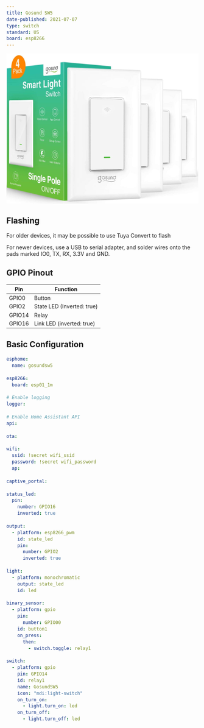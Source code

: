 ```yaml
---
title: Gosund SW5
date-published: 2021-07-07
type: switch
standard: US
board: esp8266
---
```


![Product Image](gosund_SW5.jpg "Product Image")

## Flashing

For older devices, it may be possible to use Tuya Convert to flash

For newer devices, use a USB to serial adapter, and solder wires onto the pads marked IO0, TX, RX, 3.3V and GND.

## GPIO Pinout

| Pin    | Function                   |
| ------ | -------------------------- |
| GPIO0  | Button                     |
| GPIO2  | State LED (Inverted: true) |
| GPIO14 | Relay                      |
| GPIO16 | Link LED (inverted: true)  |

## Basic Configuration

```yaml
esphome:
  name: gosundsw5

esp8266:
  board: esp01_1m

# Enable logging
logger:

# Enable Home Assistant API
api:

ota:

wifi:
  ssid: !secret wifi_ssid
  password: !secret wifi_password
  ap:

captive_portal:

status_led:
  pin:
    number: GPIO16
    inverted: true

output:
  - platform: esp8266_pwm
    id: state_led
    pin:
      number: GPIO2
      inverted: true

light:
  - platform: monochromatic
    output: state_led
    id: led

binary_sensor:
  - platform: gpio
    pin:
      number: GPIO00
    id: button1
    on_press:
      then:
        - switch.toggle: relay1

switch:
  - platform: gpio
    pin: GPIO14
    id: relay1
    name: GosundSW5
    icon: "mdi:light-switch"
    on_turn_on:
      - light.turn_on: led
    on_turn_off:
      - light.turn_off: led
```
